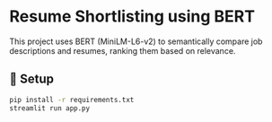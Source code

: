# Resume Shortlisting using BERT

This project uses BERT (MiniLM-L6-v2) to semantically compare job descriptions and resumes, ranking them based on relevance.

## 🔧 Setup
```bash
pip install -r requirements.txt
streamlit run app.py 